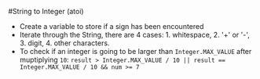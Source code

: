 #String to Integer (atoi)
+ Create a variable to store if a sign has been encountered
+ Iterate through the String, there are 4 cases: 1. whitespace, 2. '+' or '-', 3. digit, 4. other characters.
+ To check if an integer is going to be larger than `Integer.MAX_VALUE` after muptiplying `10`: `result > Integer.MAX_VALUE / 10 || result == Integer.MAX_VALUE / 10 && num >= 7`